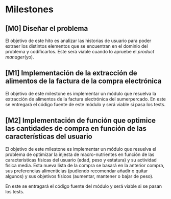 
# Milestones

## [M0] Diseñar el problema

El objetivo de este hito es analizar las historias de usuario para poder extraer los distintos elementos
que se encuentran en el dominio del problema y codificarlos. Este será viable cuando lo apruebe el *product manager*(yo).

## [M1] Implementación de la extracción de alimentos de la factura de la compra electrónica

El objetivo de este milestone es implementar un módulo que resuelva la extracción de alimentos de la factura electrónica
del sumerpercado. En este se entregará el código fuente de este módulo y será viable si pasa los tests.

## [M2] Implementación de función que optimice las cantidades de compra en función de las características del usuario

El objetivo de este milestone es implementar un módulo que resuelva el problema de optimizar la injesta de macro-nutrientes
en función de las características físicas del usuario (edad, peso y estatura) y su actividad física media. Esta nueva lista de la compra
se basará en la anterior compra, sus preferencias alimenticias (pudiendo recomendar añadir o quitar algunos) y sus objetivos físicos (aumentar,
mantener o bajar de peso).

En este se entragará el código fuente del módulo y será viable si se pasan los tests.

